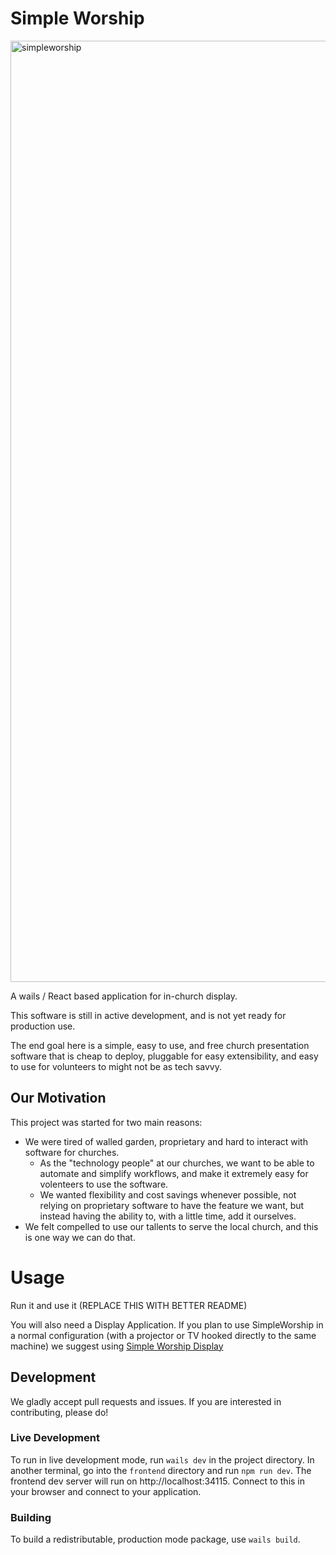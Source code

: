 # Simple Worship

<img width="1506" alt="simpleworship" src="https://github.com/simpleworship/simpleworship/assets/262524/79e5453f-a752-4914-8b07-17ca1c7de8b6">


A wails / React based application for in-church display.

This software is still in active development, and is not yet ready for production use.

The end goal here  is a simple, easy to use, and free church presentation software that is cheap to deploy, pluggable for easy extensibility, and easy to use for volunteers to might not be as tech savvy.

## Our Motivation

This project was started for two main reasons:

- We were tired of walled garden, proprietary and hard to interact with software for churches.
  - As the "technology people" at our churches, we want to be able to automate and simplify workflows, and make it extremely easy for volenteers to
    use the software.
  - We wanted flexibility and cost savings whenever possible, not relying on proprietary software to have the feature we want, but instead having the ability to, with a little time, add it ourselves.
- We felt compelled to use our tallents to serve the local church, and this is one way we can do that.

# Usage

Run it and use it (REPLACE THIS WITH BETTER README)

You will also need a Display Application. If you plan to use SimpleWorship in a normal configuration (with a projector or TV hooked directly to the same machine) we suggest using [Simple Worship Display](https://github.com/solafide-dev/simpleworship-display)

## Development

We gladly accept pull requests and issues. If you are interested in contributing, please do!

### Live Development

To run in live development mode, run `wails dev` in the project directory. In another terminal, go into the `frontend`
directory and run `npm run dev`. The frontend dev server will run on http://localhost:34115. Connect to this in your
browser and connect to your application.

### Building

To build a redistributable, production mode package, use `wails build`.



